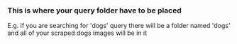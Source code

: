 ### This is where your query folder have to be placed
E.g. if you are searching for 'dogs' query there will be a folder 
named 'dogs' and all of your scraped dogs images will be in it
